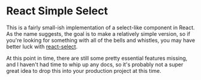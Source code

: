 # React Simple Select

This is a fairly small-ish implementation of a select-like component in React. As the name suggests, the goal is to
make a relatively simple version, so if you're looking for something with all of the bells and whistles, you may have
better luck with [react-select](https://github.com/JedWatson/react-select).

At this point in time, there are still some pretty essential features missing, and I haven't had time to whip up any
docs, so it's probably not a super great idea to drop this into your production project at this time.
